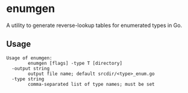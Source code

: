 # enumgen
A utility to generate reverse-lookup tables for enumerated types in Go.

## Usage
```
Usage of enumgen:
        enumgen [flags] -type T [directory]
  -output string
        output file name; default srcdir/<type>_enum.go
  -type string
        comma-separated list of type names; must be set
```
